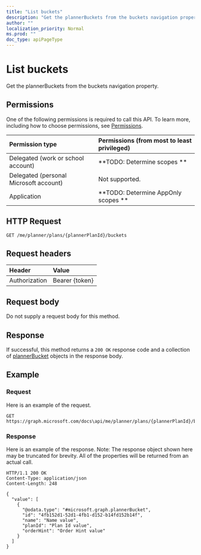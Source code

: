 ```yaml
---
title: "List buckets"
description: "Get the plannerBuckets from the buckets navigation property."
author: ""
localization_priority: Normal
ms.prod: ""
doc_type: apiPageType
---
```


# List buckets

Get the plannerBuckets from the buckets navigation property.

## Permissions
One of the following permissions is required to call this API. To learn more, including how to choose permissions, see [Permissions](/concepts/permissions-reference.md).

|Permission type|Permissions (from most to least privileged)|
|:---|:---|
|Delegated (work or school account)|**TODO: Determine scopes **|
|Delegated (personal Microsoft account)|Not supported.|
|Application|**TODO: Determine AppOnly scopes **|

## HTTP Request
<!-- {
  "blockType": "ignored"
}
-->
``` http
GET /me/planner/plans/{plannerPlanId}/buckets
```

## Request headers
|Header|Value|
|:---|:---|
|Authorization|Bearer {token}|

## Request body
Do not supply a request body for this method.

## Response
If successful, this method returns a `200 OK` response code and a collection of [plannerBucket](../resources/plannerbucket.md) objects in the response body.

## Example

### Request
Here is an example of the request.
<!-- {
  "blockType": "request",
  "name": "get_plannerbucket"
}
-->
``` http
GET https://graph.microsoft.com/docs\api/me/planner/plans/{plannerPlanId}/buckets
```

### Response
Here is an example of the response. Note: The response object shown here may be truncated for brevity. All of the properties will be returned from an actual call.
<!-- {
  "blockType": "response",
  "truncated": true,
  "@odata.type": "collection(microsoft.graph.plannerbucket)"
}
-->
``` http
HTTP/1.1 200 OK
Content-Type: application/json
Content-Length: 248

{
  "value": [
    {
      "@odata.type": "#microsoft.graph.plannerBucket",
      "id": "4fb152d1-52d1-4fb1-d152-b14fd152b14f",
      "name": "Name value",
      "planId": "Plan Id value",
      "orderHint": "Order Hint value"
    }
  ]
}
```

